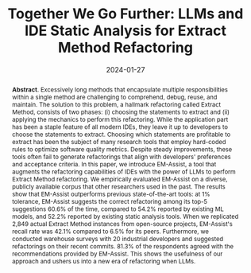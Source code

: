---
title: "Together We Go Further: LLMs and IDE Static Analysis for Extract Method Refactoring"
authors: '<i>Dorin Pomian, Abhiram Bellur, Malinda Dilhara, Zarina Kurbatova, Egor Bogomolov, Timofey Bryksin, and Danny Dig</i>'
status: "accepted"
collection: publications
permalink: /publications/2024-01-27-llms-for-extract-method
date: 2024-01-27
venue: "<b>ICSME'24</b>"
pdf: 'https://arxiv.org/abs/2401.15298'
data: 'https://llm-refactoring.github.io/'
tool: 'https://llm-refactoring.github.io/'
counter_id: 'C55'
level: 'A'
abstract: "<p><b>Abstract</b>. Excessively long methods that encapsulate multiple responsibilities within a single method are challenging to comprehend, debug, reuse, and maintain. The solution to this problem, a hallmark refactoring called Extract Method, consists of two phases: (i) choosing the statements to extract and (ii) applying the mechanics to perform this refactoring. While the application part has been a staple feature of all modern IDEs, they leave it up to developers to choose the statements to extract. Choosing which statements are profitable to extract has been the subject of many research tools that employ hard-coded rules to optimize software quality metrics. Despite steady improvements, these tools often fail to generate refactorings that align with developers' preferences and acceptance criteria. In this paper, we introduce EM-Assist, a tool that augments the refactoring capabilities of IDEs with the power of LLMs to perform Extract Method refactoring. We empirically evaluated EM-Assist on a diverse, publicly available corpus that other researchers used in the past. The results show that EM-Assist outperforms previous state-of-the-art tools: at 1% tolerance, EM-Assist suggests the correct refactoring among its top-5 suggestions 60.6% of the time, compared to 54.2% reported by existing ML models, and 52.2% reported by existing static analysis tools. When we replicated 2,849 actual Extract Method instances from open-source projects, EM-Assist's recall rate was 42.1% compared to 6.5% for its peers. Furthermore, we conducted warehouse surveys with 20 industrial developers and suggested refactorings on their recent commits. 81.3% of the respondents agreed with the recommendations provided by EM-Assist. This shows the usefulness of our approach and ushers us into a new era of refactoring when LLMs.</p>"
---